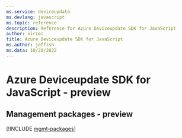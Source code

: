 ```yaml
---
ms.service: deviceupdate
ms.devlang: javascript
ms.topic: reference
description: Reference for Azure Deviceupdate SDK for JavaScript
author: xirzec
title: Azure Deviceupdate SDK for JavaScript
ms.author: jeffish
ms.data: 10/20/2022
---
```

# Azure Deviceupdate SDK for JavaScript - preview

## Management packages - preview
[!INCLUDE [mgmt-packages](deviceupdate-mgmt-index.md)]